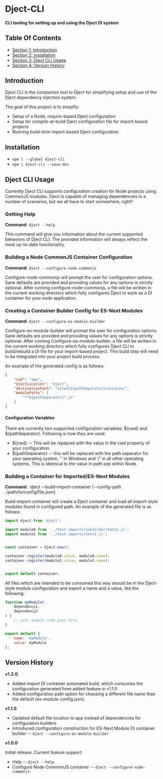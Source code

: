 
# Dject-CLI #
#### CLI tooling for setting up and using the Dject DI system ####

## Table Of Contents ##

- [Section 1: Introduction](#user-content-introduction)
- [Section 2: Installation](#user-content-installation)
- [Section 3: Dject CLI Usage](#user-content-dject-cli-usage)
- [Section 4: Version History](#user-content-version-history)

## Introduction ##
Dject CLI is the companion tool to Dject for simplifying setup and use of the Dject dependency injection system.

The goal of this project is to simplify:

- Setup of a Node, require-based Dject configuration
- Setup for compile-at-build Dject configuration file for import-based projects
- Running build-time import-based Dject configuration

    

## Installation ##

- `npm i --global dject-cli`
- `npm i dject-cli --save-dev`
    

## Dject CLI Usage ##

Currently Dject CLI supports configuration creation for Node projects using CommonJS modules. Dject is capable of managing dependencies in a number of scenarios, but we all have to start somewhere, right?

### Getting Help ###

**Command**: `dject --help`

This command will give you information about the current supported behaviors of Dject CLI. The provided information will always reflect the most up-to-date functionality.

### Building a Node CommonJS Container Configuration ###

**Command**: `dject --configure-node-commonjs`

Configure-node-commonjs will prompt the user for configuration options. Sane defaults are provided and providing values for any options is strictly optional.  After running configure-node-commonjs, a file will be written in the current working directory which fully configures Dject to work as a DI container for your node application.

### Creating a Container Builder Config for ES-Next Modules ###

**Command**: `dject --configure-es-module-builder`

Configure-es-module-builder will prompt the user for configuration options. Sane defaults are provided and providing values for any options is strictly optional.  After running Configure-es-module-builder, a file will be written in the current working directory which fully configures Dject CLI to build/rebuild a DI file for your import-based project. This build step will need to be integrated into your project build process.

An example of the generated config is as follows:

```json
{
    "cwd": "app",
    "djectLocation": "dject",
    "destinationPath": "${cwd}${pathSeparator}container",
    "modulePaths": [
        "**${pathSeparator}*.js"
    ]
}
```

#### Configuration Variables ####

There are currently two supported configuration variables: ${cwd} and ${pathSeparator}. Following is how they are used:

- ${cwd} -- This will be replaced with the value in the cwd property of your configuration.
- ${pathSeparator} -- this will be replaced with the path separator for your operating system, '\' in Windows and '/' in all other operating systems.  This is identical to the value in path.sep within Node.

### Building a Container for Imported/ES-Next Modules ###

**Command**: `dject --build-import-container [--config-path ./path/to/config/file.json]

Build-import-container will create a Dject container and load all import-style modules found in configured path.  An example of the generated file is as follows:

```javascript
import dject from 'dject';

import module0 from '../test-imports/subfolder/test2.js';
import module1 from '../test-imports/test1.js';


const container = dject.new();

container.register(module0.value, module0.name);
container.register(module1.value, module1.name);


export default container;
```

All files which are intended to be consumed this way should be in the Dject-style module configuration and export a name and a value, like the following:

```javascript
function myModule(
    dependency1,
    dependency2
) {
    // your module code goes here
}

export default {
    name: 'myModule',
    value: myModule
};
```
    

## Version History ##

**v1.2.0**

- Added import DI container automated build, which consumes the configuration generated from added feature in v1.1.0
- Added configuration path option for choosing a different file name than the default (es-module-config.json).

**v1.1.0**

- Updated default file location to app instead of dependencies for configuration builders
- Introduced configuration construction for ES-Next Module DI container builder -- `dject --configure-es-module-builder`

**v1.0.0**

Initial release. Current feature support:

- Help -- `dject --help`
- Configure Node CommonJS container -- `dject --configure-node-commonjs`
    

    